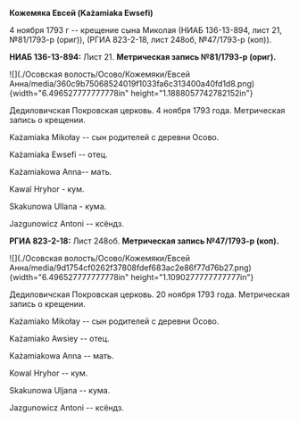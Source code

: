 **Кожемяка Евсей (Każamiaka Ewsefi)**

4 ноября 1793 г -- крещение сына Миколая (НИАБ 136-13-894, лист 21,
№81/1793-р (ориг)), (РГИА 823-2-18, лист 248об, №47/1793-р (коп)).

**НИАБ 136-13-894:** Лист 21. **Метрическая запись №81/1793-р (ориг).**

![](./Осовская волость/Осово/Кожемяки/Евсей Анна/media/360c9b75068524019f1033fa6c313400a40fd1d8.png){width="6.496527777777778in"
height="1.1888057742782152in"}

Дедиловичская Покровская церковь. 4 ноября 1793 года. Метрическая запись
о крещении.

Każamiaka Mikołay -- сын родителей с деревни Осовo.

Każamiaka Ewsefi -- отец.

Każamiakowa Anna-- мать.

Kawal Hryhor - кум.

Skakunowa Ullana - кума.

Jazgunowicz Antoni -- ксёндз.

**РГИА 823-2-18:** Лист 248об. **Метрическая запись №47/1793-р (коп).**

![](./Осовская волость/Осово/Кожемяки/Евсей Анна/media/9d1754cf0262f37808fdef683ac2e86f77d76b27.png){width="6.496527777777778in"
height="1.1090277777777777in"}

Дедиловичская Покровская церковь. 20 ноября 1793 года. Метрическая
запись о крещении.

Każamiako Mikołay -- сын родителей с деревни Осово.

Każamiako Awsiey -- отец.

Każamiakowa Anna -- мать.

Kowal Hryhor -- кум.

Skakunowa Uljana -- кума.

Jazgunowicz Antoni -- ксёндз.
